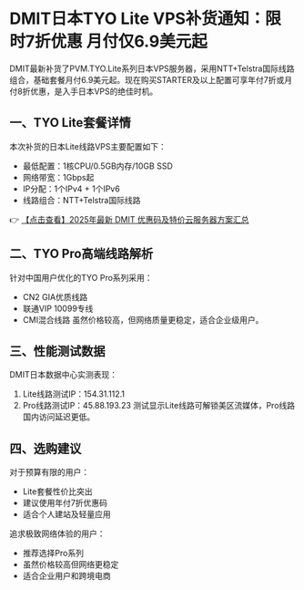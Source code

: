 # DMIT日本TYO Lite VPS补货通知：限时7折优惠 月付仅6.9美元起

DMIT最新补货了PVM.TYO.Lite系列日本VPS服务器，采用NTT+Telstra国际线路组合，基础套餐月付6.9美元起。现在购买STARTER及以上配置可享年付7折或月付8折优惠，是入手日本VPS的绝佳时机。

## 一、TYO Lite套餐详情

本次补货的日本Lite线路VPS主要配置如下：
- 最低配置：1核CPU/0.5GB内存/10GB SSD
- 网络带宽：1Gbps起
- IP分配：1个IPv4 + 1个IPv6
- 线路组合：NTT+Telstra国际线路

👉 [【点击查看】2025年最新 DMIT 优惠码及特价云服务器方案汇总](https://bit.ly/dmit_coupon)

## 二、TYO Pro高端线路解析

针对中国用户优化的TYO Pro系列采用：
- CN2 GIA优质线路
- 联通VIP 10099专线
- CMI混合线路
虽然价格较高，但网络质量更稳定，适合企业级用户。

## 三、性能测试数据

DMIT日本数据中心实测表现：
1. Lite线路测试IP：154.31.112.1
2. Pro线路测试IP：45.88.193.23
测试显示Lite线路可解锁美区流媒体，Pro线路国内访问延迟更低。

## 四、选购建议

对于预算有限的用户：
- Lite套餐性价比突出
- 建议使用年付7折优惠码
- 适合个人建站及轻量应用

追求极致网络体验的用户：
- 推荐选择Pro系列
- 虽然价格较高但网络更稳定
- 适合企业用户和跨境电商